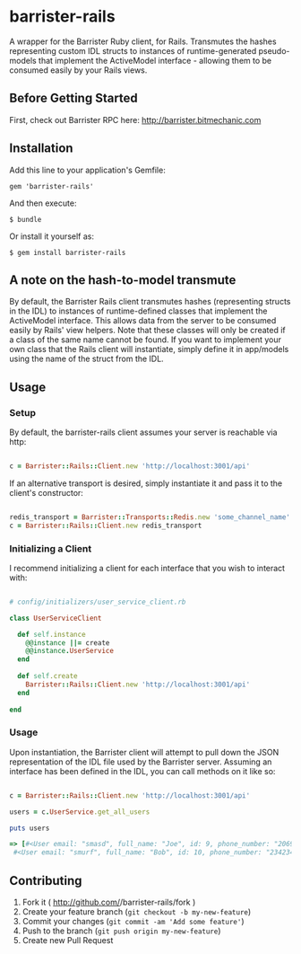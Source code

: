 # barrister-rails

A wrapper for the Barrister Ruby client, for Rails. Transmutes the hashes
representing custom IDL structs to instances of runtime-generated pseudo-models
that implement the ActiveModel interface - allowing them to be consumed easily
by your Rails views.

## Before Getting Started

First, check out Barrister RPC here: http://barrister.bitmechanic.com

## Installation

Add this line to your application's Gemfile:

    gem 'barrister-rails'

And then execute:

    $ bundle

Or install it yourself as:

    $ gem install barrister-rails

## A note on the hash-to-model transmute

By default, the Barrister Rails client transmutes hashes (representing structs
in the IDL) to instances of runtime-defined classes that implement the
ActiveModel interface. This allows data from the server to be consumed easily
by Rails' view helpers. Note that these classes will only be created if a
class of the same name cannot be found. If you want to implement your own class
that the Rails client will instantiate, simply define it in app/models using
the name of the struct from the IDL.

## Usage

### Setup

By default, the barrister-rails client assumes your server is reachable via http:

```ruby

c = Barrister::Rails::Client.new 'http://localhost:3001/api'

```

If an alternative transport is desired, simply instantiate it and pass it to the
client's constructor:

```ruby

redis_transport = Barrister::Transports::Redis.new 'some_channel_name'
c = Barrister::Rails::Client.new redis_transport

```

### Initializing a Client

I recommend initializing a client for each interface that you wish to interact with:

```ruby

# config/initializers/user_service_client.rb

class UserServiceClient

  def self.instance
    @@instance ||= create
    @@instance.UserService
  end
 
  def self.create
    Barrister::Rails::Client.new 'http://localhost:3001/api'
  end
  
end

```

### Usage

Upon instantiation, the Barrister client will attempt to pull down the JSON
representation of the IDL file used by the Barrister server. Assuming an
interface has been defined in the IDL, you can call methods on it like so:

```ruby

c = Barrister::Rails::Client.new 'http://localhost:3001/api'

users = c.UserService.get_all_users

puts users

=> [#<User email: "smasd", full_name: "Joe", id: 9, phone_number: "2069990811">,
 #<User email: "smurf", full_name: "Bob", id: 10, phone_number: "234234234">]

```

## Contributing

1. Fork it ( http://github.com/<my-github-username>/barrister-rails/fork )
2. Create your feature branch (`git checkout -b my-new-feature`)
3. Commit your changes (`git commit -am 'Add some feature'`)
4. Push to the branch (`git push origin my-new-feature`)
5. Create new Pull Request
